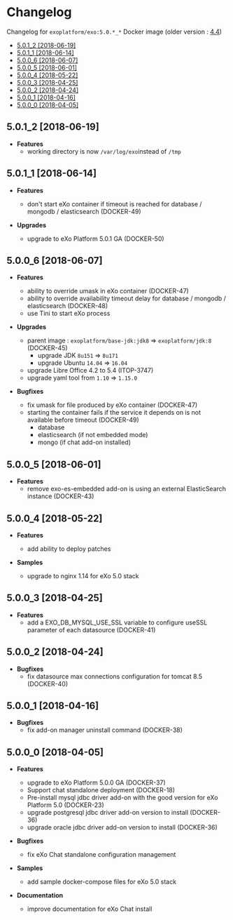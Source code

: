 # Changelog <!-- omit in toc -->

Changelog for `exoplatform/exo:5.0.*_*` Docker image (older version : [4.4](./CHANGELOG-44.md))

- [5.0.1_2 [2018-06-19]](#501_2-2018-06-19)
- [5.0.1_1 [2018-06-14]](#501_1-2018-06-14)
- [5.0.0_6 [2018-06-07]](#500_6-2018-06-07)
- [5.0.0_5 [2018-06-01]](#500_5-2018-06-01)
- [5.0.0_4 [2018-05-22]](#500_4-2018-05-22)
- [5.0.0_3 [2018-04-25]](#500_3-2018-04-25)
- [5.0.0_2 [2018-04-24]](#500_2-2018-04-24)
- [5.0.0_1 [2018-04-16]](#500_1-2018-04-16)
- [5.0.0_0 [2018-04-05]](#500_0-2018-04-05)

## 5.0.1_2 [2018-06-19]

- **Features**
  - working directory is now `/var/log/exo`instead of `/tmp`

## 5.0.1_1 [2018-06-14]

- **Features**

  - don't start eXo container if timeout is reached for database / mongodb / elasticsearch (DOCKER-49)

- **Upgrades**

  - upgrade to eXo Platform 5.0.1 GA (DOCKER-50)

## 5.0.0_6 [2018-06-07]

- **Features**
  - ability to override umask in eXo container (DOCKER-47)
  - ability to override availability timeout delay for database / mongodb / elasticsearch (DOCKER-48)
  - use Tini to start eXo process

- **Upgrades**
  - parent image : `exoplatform/base-jdk:jdk8` => `exoplatform/jdk:8` (DOCKER-45)
    - upgrade JDK `8u151` => `8u171`
    - upgrade Ubuntu `14.04` => `16.04`
  - upgrade Libre Office 4.2 to 5.4 (ITOP-3747)
  - upgrade yaml tool from `1.10` => `1.15.0`

- **Bugfixes**
  - fix umask for file produced by eXo container (DOCKER-47)
  - starting the container fails if the service it depends on is not available before timeout (DOCKER-49)
    - database
    - elasticsearch (if not embedded mode)
    - mongo (if chat add-on installed)

## 5.0.0_5 [2018-06-01]

- **Features**
  - remove exo-es-embedded add-on is using an external ElasticSearch instance (DOCKER-43)

## 5.0.0_4 [2018-05-22]

- **Features**
  - add ability to deploy patches

- **Samples**
  - upgrade to nginx 1.14 for eXo 5.0 stack

## 5.0.0_3 [2018-04-25]

- **Features**
  - add a EXO_DB_MYSQL_USE_SSL variable to configure useSSL parameter of each datasource (DOCKER-41)

## 5.0.0_2 [2018-04-24]

- **Bugfixes**
  - fix datasource max connections configuration for tomcat 8.5 (DOCKER-40)

## 5.0.0_1 [2018-04-16]

- **Bugfixes**
  - fix add-on manager uninstall command (DOCKER-38)

## 5.0.0_0 [2018-04-05]

- **Features**
  - upgrade to eXo Platform 5.0.0 GA (DOCKER-37)
  - Support chat standalone deployment (DOCKER-18)
  - Pre-install mysql jdbc driver add-on with the good version for eXo Platform 5.0 (DOCKER-23)
  - upgrade postgresql jdbc driver add-on version to install (DOCKER-36)
  - upgrade oracle jdbc driver add-on version to install (DOCKER-36)

- **Bugfixes**
  - fix eXo Chat standalone configuration management

- **Samples**
  - add sample docker-compose files for eXo 5.0 stack

- **Documentation**
  - improve documentation for eXo Chat install
